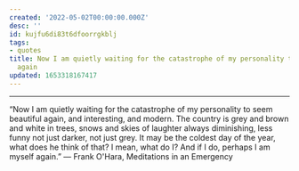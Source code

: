 ```yaml
---
created: '2022-05-02T00:00:00.000Z'
desc: ''
id: kujfu6di83t6dfoorrgkblj
tags:
- quotes
title: Now I am quietly waiting for the catastrophe of my personality to seem beautiful
  again
updated: 1653318167417
---
```

   
   
---   
   
“Now I am quietly waiting for the catastrophe of my personality to seem beautiful again, and interesting, and modern. The country is grey and brown and white in trees, snows and skies of laughter always diminishing, less funny not just darker, not just grey. It may be the coldest day of the year, what does he think of that? I mean, what do I? And if I do, perhaps I am myself again.” ― Frank O'Hara, Meditations in an Emergency